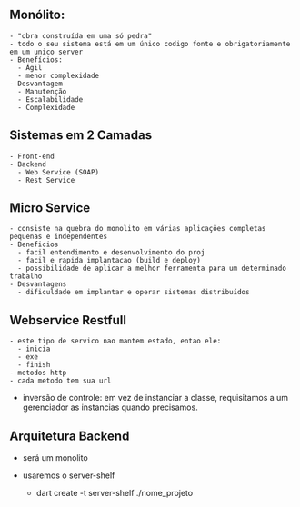 ## Monólito:
    - "obra construída em uma só pedra"
    - todo o seu sistema está em um único codigo fonte e obrigatoriamente em um unico server
    - Benefícios: 
      - Ágil
      - menor complexidade
    - Desvantagem
      - Manutenção
      - Escalabilidade
      - Complexidade
  
## Sistemas em 2 Camadas
    - Front-end
    - Backend
      - Web Service (SOAP)
      - Rest Service


## Micro Service
    - consiste na quebra do monolito em várias aplicações completas pequenas e independentes
    - Beneficios
      - facil entendimento e desenvolvimento do proj
      - facil e rapida implantacao (build e deploy)
      - possibilidade de aplicar a melhor ferramenta para um determinado trabalho
    - Desvantagens
      - dificuldade em implantar e operar sistemas distribuídos


## Webservice Restfull
    - este tipo de servico nao mantem estado, entao ele:
      - inicia
      - exe
      - finish
    - metodos http
    - cada metodo tem sua url

- inversão de controle: em vez de instanciar a classe, requisitamos a um gerenciador as instancias quando precisamos.

## Arquitetura Backend
- será um monolito 

- usaremos o server-shelf 
  - dart create -t server-shelf ./nome_projeto